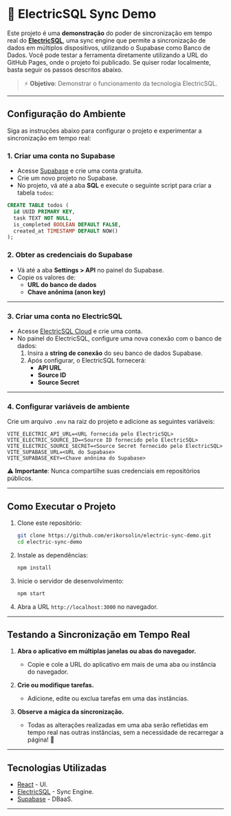 # 🚀 ElectricSQL Sync Demo

Este projeto é uma **demonstração** do poder de sincronização em tempo real do **[ElectricSQL](https://electric-sql.com/)**, uma sync engine que permite a sincronização de dados em múltiplos dispositivos, utilizando o Supabase como Banco de Dados. Você pode testar a ferramenta diretamente utilizando a URL do GitHub Pages, onde o projeto foi publicado. Se quiser rodar localmente, basta seguir os passos descritos abaixo.

> ⚡️ **Objetivo**: Demonstrar o funcionamento da tecnologia ElectricSQL.

---

## Configuração do Ambiente

Siga as instruções abaixo para configurar o projeto e experimentar a sincronização em tempo real:

### 1. **Criar uma conta no Supabase**
- Acesse [Supabase](https://supabase.com/) e crie uma conta gratuita.
- Crie um novo projeto no Supabase.
- No projeto, vá até a aba **SQL** e execute o seguinte script para criar a tabela `todos`:

```sql
CREATE TABLE todos (
  id UUID PRIMARY KEY,
  task TEXT NOT NULL,
  is_completed BOOLEAN DEFAULT FALSE,
  created_at TIMESTAMP DEFAULT NOW()
);
```

### 2. **Obter as credenciais do Supabase**
- Vá até a aba **Settings > API** no painel do Supabase.
- Copie os valores de:
  - **URL do banco de dados** 
  - **Chave anônima (anon key)**

---

### 3. **Criar uma conta no ElectricSQL**
- Acesse [ElectricSQL Cloud](https://electric-sql.com/) e crie uma conta.
- No painel do ElectricSQL, configure uma nova conexão com o banco de dados:
  1. Insira a **string de conexão** do seu banco de dados Supabase.
  2. Após configurar, o ElectricSQL fornecerá:
     - **API URL**
     - **Source ID**
     - **Source Secret**

---

### 4. **Configurar variáveis de ambiente**
Crie um arquivo `.env` na raiz do projeto e adicione as seguintes variáveis:

```env
VITE_ELECTRIC_API_URL=<URL fornecida pelo ElectricSQL>
VITE_ELECTRIC_SOURCE_ID=<Source ID fornecido pelo ElectricSQL>
VITE_ELECTRIC_SOURCE_SECRET=<Source Secret fornecido pelo ElectricSQL>
VITE_SUPABASE_URL=<URL do Supabase>
VITE_SUPABASE_KEY=<Chave anônima do Supabase>
```

⚠️ **Importante**: Nunca compartilhe suas credenciais em repositórios públicos.

---

## Como Executar o Projeto

1. Clone este repositório:
   ```bash
   git clone https://github.com/erikorsolin/electric-sync-demo.git
   cd electric-sync-demo
   ```

2. Instale as dependências:
   ```bash
   npm install
   ```

3. Inicie o servidor de desenvolvimento:
   ```bash
   npm start
   ```

4. Abra a URL `http://localhost:3000` no navegador.

---


## Testando a Sincronização em Tempo Real


1. **Abra o aplicativo em múltiplas janelas ou abas do navegador.**
   - Copie e cole a URL do aplicativo em mais de uma aba ou instância do navegador.
   
2. **Crie ou modifique tarefas.**
   - Adicione, edite ou exclua tarefas em uma das instâncias.

3. **Observe a mágica da sincronização.**
   - Todas as alterações realizadas em uma aba serão refletidas em tempo real nas outras instâncias, sem a necessidade de recarregar a página! 🎉

---

## Tecnologias Utilizadas

- [React](https://reactjs.org/) - UI.
- [ElectricSQL](https://electric-sql.com/) - Sync Engine.
- [Supabase](https://supabase.com/) - DBaaS.

---
